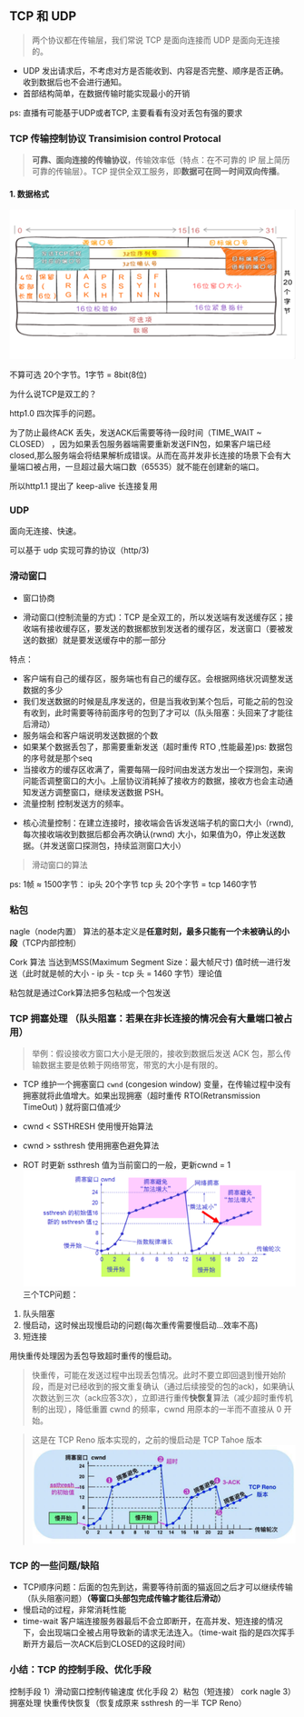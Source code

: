 ## TCP 和 UDP

> 两个协议都在传输层，我们常说 TCP 是面向连接而 UDP 是面向无连接的。

* UDP 发出请求后，不考虑对方是否能收到、内容是否完整、顺序是否正确。收到数据后也不会进行通知。
* 首部结构简单，在数据传输时能实现最小的开销

ps: 直播有可能基于UDP或者TCP, 主要看看有没对丢包有强的要求

### TCP 传输控制协议 Transimision control Protocal
> **可靠、面向连接的传输协议**，传输效率低（特点：在不可靠的 IP 层上简历可靠的传输层）。TCP 提供全双工服务，即**数据可在同一时间双向传播**。

#### 1. 数据格式

![TCP数据格式](./TCP数据格式.png)

不算可选 20个字节。1字节 = 8bit(8位)

为什么说TCP是双工的？

http1.0 四次挥手的问题。

为了防止最终ACK 丢失，发送ACK后需要等待一段时间（TIME_WAIT ~ CLOSED） ，因为如果丢包服务器端需要重新发送FIN包，如果客户端已经closed,那么服务端会将结果解析成错误。从而在高并发非长连接的场景下会有大量端口被占用，一旦超过最大端口数（65535）就不能在创建新的端口。

所以http1.1 提出了 keep-alive 长连接复用

### UDP

面向无连接、快速。

可以基于 udp 实现可靠的协议（http/3)


### 滑动窗口

- 窗口协商

* 滑动窗口(控制流量的方式)：TCP 是全双工的，所以发送端有发送缓存区；接收端有接收缓存区，要发送的数据都放到发送者的缓存区，发送窗口（要被发送的数据）就是要发送缓存中的那一部分

特点：
- 客户端有自己的缓存区，服务端也有自己的缓存区。会根据网络状况调整发送数据的多少
- 我们发送数据的时候是乱序发送的，但是当我收到某个包后，可能之前的包没有收到，此时需要等待前面序号的包到了才可以（队头阻塞：头回来了才能往后滑动）
- 服务端会和客户端说明发送数据的个数
- 如果某个数据丢包了，那需要重新发送（超时重传 RTO ,性能最差)ps: 数据包的序号就是那个seq
- 当接收方的缓存区收满了，需要每隔一段时间由发送方发出一个探测包，来询问能否调整窗口的大小。上层协议消耗掉了接收方的数据，接收方也会主动通知发送方调整窗口，继续发送数据 PSH。
- 流量控制 控制发送方的频率。



* 核心流量控制：在建立连接时，接收端会告诉发送端子机的窗口大小（rwnd),每次接收端收到数据后都会再次确认(rwnd) 大小，如果值为0，停止发送数据。（并发送窗口探测包，持续监测窗口大小）


> 滑动窗口的算法


ps: 1帧 ≈ 1500字节： ip头 20个字节 tcp 头 20个字节 = tcp 1460字节


### 粘包

nagle（node内置） 算法的基本定义是**任意时刻，最多只能有一个未被确认的小段**（TCP内部控制）

Cork 算法 当达到MSS(Maximum Segment Size：最大帧尺寸) 值时统一进行发送（此时就是帧的大小 - ip 头 - tcp 头 = 1460 字节）理论值

粘包就是通过Cork算法把多包粘成一个包发送

### TCP 拥塞处理 （队头阻塞：若果在非长连接的情况会有大量端口被占用）

> 举例：假设接收方窗口大小是无限的，接收到数据后发送 ACK 包，那么传输数据主要是依赖于网络带宽，带宽的大小是有限的。

* TCP 维护一个拥塞窗口 `cwnd` (congesion window) 变量，在传输过程中没有拥塞就将此值增大。如果出现拥塞（超时重传 RTO(Retransmission TimeOut) ) 就将窗口值减少

* cwnd < SSTHRESH 使用慢开始算法
* cwnd > ssthresh 使用拥塞色避免算法
* ROT 时更新 ssthresh 值为当前窗口的一般，更新cwnd = 1 
![TCP数据格式](./快重传.png)
三个TCP问题：
1. 队头阻塞
2. 慢启动，这时候出现慢启动的问题(每次重传需要慢启动...效率不高)
3. 短连接

用快重传处理因为丢包导致超时重传的慢启动。
> 快重传，可能在发送过程中出现丢包情况。此时不要立即回退到慢开始阶段，而是对已经收到的报文重复确认（通过后续接受的包的ack)，如果确认次数达到三次（ack应答3次），立即进行重传**快恢复**算法（减少超时重传机制的出现），降低重置 cwnd 的频率，cwnd 用原本的一半而不直接从 0 开始。

> 这是在 TCP Reno 版本实现的，之前的慢启动是 TCP Tahoe 版本
![TCP数据格式](./快重传2.png)


### TCP 的一些问题/缺陷
- TCP顺序问题：后面的包先到达，需要等待前面的猫返回之后才可以继续传输（队头阻塞问题）**（等窗口头部包完成传输才能往后滑动）**
- 慢启动的过程，非常消耗性能
- time-wait 客户端连接服务器最后不会立即断开，在高并发、短连接的情况下，会出现端口全被占用导致新的请求无法连入。（time-wait 指的是四次挥手断开方最后一次ACK后到CLOSED的这段时间）


### 小结：TCP 的控制手段、优化手段
控制手段
  1）滑动窗口控制传输速度
优化手段
  2）粘包（短连接） cork nagle
  3）拥塞处理 快重传快恢复（恢复成原来 ssthresh 的一半 TCP Reno）

